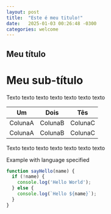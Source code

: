 ```yaml
---
layout: post
title:  "Este é meu titulo!"
date:   2025-01-03 00:26:48 -0300
categories: welcome
---
```

## Meu título
# Meu sub-título
Texto texto texto texto texto texto texto

|Um  |Dois  |Tês  |
|---|---|---|
|ColunaA  |ColunaB  |ColunaC  |
|ColunaA  |ColunaB  |ColunaC  |

Texto texto texto texto texto texto texto

Example with language specified

```javascript
function sayHello(name) {
  if (!name) {
    console.log('Hello World');
  } else {
    console.log(`Hello ${name}`);
  }
}
```
